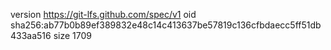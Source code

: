 version https://git-lfs.github.com/spec/v1
oid sha256:ab77b0b89ef389832e48c14c413637be57819c136cfbdaecc5ff51db433aa516
size 1709
